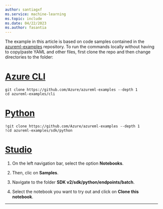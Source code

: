 ```yaml
---
author: santiagxf
ms.service: machine-learning
ms.topic: include
ms.date: 04/22/2023
ms.author: fasantia
---
```


The example in this article is based on code samples contained in the [azureml-examples](https://github.com/azure/azureml-examples) repository. To run the commands locally without having to copy/paste YAML and other files, first clone the repo and then change directories to the folder:

# [Azure CLI](#tab/cli)

```azurecli
git clone https://github.com/Azure/azureml-examples --depth 1
cd azureml-examples/cli
```

# [Python](#tab/python)

```azurecli
!git clone https://github.com/Azure/azureml-examples --depth 1
!cd azureml-examples/sdk/python
```

# [Studio](#tab/studio)

1. On the left navigation bar, select the option __Notebooks__.

1. Then, clic on __Samples__.

1. Navigate to the folder __SDK v2/sdk/python/endpoints/batch__.

1. Select the notebook you want to try out and click on __Clone this notebook__.

---